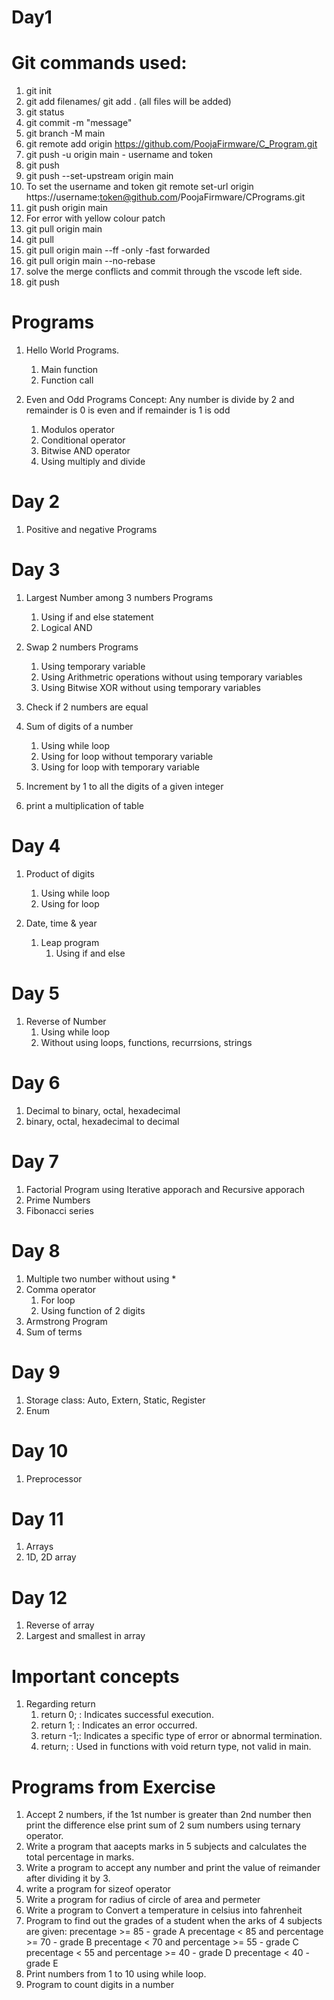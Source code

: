 # Day1

# Git commands used:
1. git init
2. git add filenames/ git add . (all files will be added)
3. git status
4. git commit -m "message"
5. git branch -M main
6. git remote add origin https://github.com/PoojaFirmware/C_Program.git
7. git push -u origin main - username and token
8. git push 
9. git push --set-upstream origin main
10. To set the username and token
   git remote set-url origin https://username:token@github.com/PoojaFirmware/CPrograms.git
11. git push origin main
12. For error with yellow colour patch
   1. git pull origin main
   2. git pull
   3. git pull origin main --ff -only -fast forwarded
   4. git pull origin main --no-rebase
   5. solve the merge conflicts and commit through the vscode left side.
   6. git push

# Programs 

1. Hello World Programs.
      1. Main function
      2. Function call

2. Even and Odd Programs
   Concept: Any number is divide by 2 and remainder is 0 is even and if remainder is 1 is odd
      1. Modulos operator
      2. Conditional operator
      3. Bitwise AND operator
      4. Using multiply and divide

# Day 2
1. Positive and negative Programs

# Day 3
1. Largest Number among 3 numbers Programs
      1. Using if and else statement
      2. Logical AND
 
2. Swap 2 numbers Programs
      1. Using temporary variable
      2. Using Arithmetric operations without using temporary variables
      3. Using Bitwise XOR without using temporary variables
 
3. Check if 2 numbers are equal

4. Sum of digits of a number
   1. Using while loop
   2. Using for loop without temporary variable
   3. Using for loop with temporary variable

5. Increment by 1 to all the digits of a given integer
6. print a multiplication of table

# Day 4
1. Product of digits 
   1. Using while loop
   2. Using for loop

2. Date, time & year 
   1. Leap program 
      1. Using if and else 

# Day 5
1. Reverse of Number
   1. Using while loop
   2. Without using loops, functions, recurrsions, strings

# Day 6 
1. Decimal to binary, octal, hexadecimal
2. binary, octal, hexadecimal to decimal

# Day 7 
1. Factorial Program using Iterative apporach and Recursive apporach
2. Prime Numbers 
3. Fibonacci series

# Day 8
1. Multiple two number without using *
2. Comma operator
   1. For loop
   2. Using function of 2 digits 
3. Armstrong Program 
4. Sum of terms

# Day 9
1. Storage class: Auto, Extern, Static, Register
2. Enum 

# Day 10
1. Preprocessor 

# Day 11
1. Arrays
2. 1D, 2D array

# Day 12
1. Reverse of array
2. Largest and smallest in array

# Important concepts
1. Regarding return 
   1. return 0; : Indicates successful execution.
   2. return 1; : Indicates an error occurred.
   3. return -1;: Indicates a specific type of error or abnormal termination.
   4. return;   : Used in functions with void return type, not valid in main.

# Programs from Exercise
1. Accept 2 numbers, if the 1st number is greater than 2nd number then print the difference else print 
   sum of 2 sum numbers using ternary operator.
2. Write a program that aacepts marks in 5 subjects and calculates the total percentage in marks.
3. Write a program to accept any number and print the value of reimander after dividing it by 3.
4. write a program for sizeof operator
5. Write a program for radius of circle of area and permeter
6. Write a program to Convert a temperature in celsius into fahrenheit
7. Program to find out the grades of a student when the arks of 4 subjects are given:
   precentage >= 85                       - grade A
   precentage < 85 and percentage >= 70   - grade B
   precentage < 70 and percentage >= 55   - grade C
   precentage < 55 and percentage >= 40   - grade D
   precentage < 40                        - grade E
8. Print numbers from 1 to 10 using while loop.
9. Program to count digits in a number

